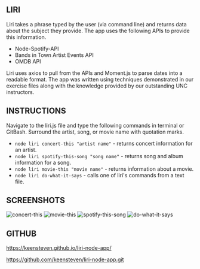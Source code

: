 ## LIRI

Liri takes a phrase typed by the user (via command line) and returns data about the subject they provide. The app uses the following APIs to provide this information.

   * Node-Spotify-API
   * Bands in Town Artist Events API
   * OMDB API

Liri uses axios to pull from the APIs and Moment.js to parse dates into a readable format. The app was written using techniques demonstrated in our exercise files along with the knowledge provided by our outstanding UNC instructors.

## INSTRUCTIONS

Navigate to the liri.js file and type the following commands in terminal or GitBash. Surround the artist, song, or movie name with quotation marks.

   * `node liri concert-this "artist name"` - returns concert information for an artist.
   * `node liri spotify-this-song "song name"` - returns song and album information for a song.
   * `node liri movie-this "movie name"` - returns information about a movie.
   * `node liri do-what-it-says` - calls one of liri's commands from a text file.
   
## SCREENSHOTS
![concert-this](https://keensteven.github.io/liri-node-app/screenshots/concert-this.PNG)
![movie-this](https://keensteven.github.io/liri-node-app/screenshots/movie-this.PNG)
![spotify-this-song](https://keensteven.github.io/liri-node-app/screenshots/spotify-song.PNG)
![do-what-it-says](https://keensteven.github.io/liri-node-app/screenshots/do-what-it-says.png)

## GITHUB
https://keensteven.github.io/liri-node-app/

https://github.com/keensteven/liri-node-app.git
